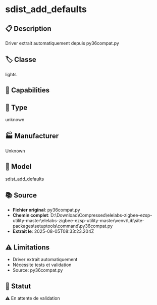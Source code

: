 # sdist_add_defaults

## 📋 Description
Driver extrait automatiquement depuis py36compat.py

## 🏷️ Classe
lights

## 🔧 Capabilities


## 📡 Type
unknown

## 🏭 Manufacturer
Unknown

## 📱 Model
sdist_add_defaults

## 📚 Source
- **Fichier original**: py36compat.py
- **Chemin complet**: D:\Download\Compressed\elelabs-zigbee-ezsp-utility-master\elelabs-zigbee-ezsp-utility-master\venv\Lib\site-packages\setuptools\command\py36compat.py
- **Extrait le**: 2025-08-05T08:33:23.204Z

## ⚠️ Limitations
- Driver extrait automatiquement
- Nécessite tests et validation
- Source: py36compat.py

## 🚀 Statut
⚠️ En attente de validation
